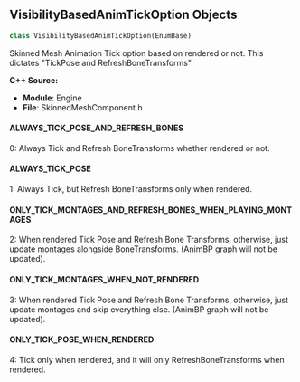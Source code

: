 ## VisibilityBasedAnimTickOption Objects

```python
class VisibilityBasedAnimTickOption(EnumBase)
```

Skinned Mesh Animation Tick option based on rendered or not. This dictates "TickPose and RefreshBoneTransforms"

**C++ Source:**

- **Module**: Engine
- **File**: SkinnedMeshComponent.h

<a id="unreal.VisibilityBasedAnimTickOption.ALWAYS_TICK_POSE_AND_REFRESH_BONES"></a>

#### ALWAYS_TICK_POSE_AND_REFRESH_BONES

0: Always Tick and Refresh BoneTransforms whether rendered or not.

<a id="unreal.VisibilityBasedAnimTickOption.ALWAYS_TICK_POSE"></a>

#### ALWAYS_TICK_POSE

1: Always Tick, but Refresh BoneTransforms only when rendered.

<a id="unreal.VisibilityBasedAnimTickOption.ONLY_TICK_MONTAGES_AND_REFRESH_BONES_WHEN_PLAYING_MONTAGES"></a>

#### ONLY_TICK_MONTAGES_AND_REFRESH_BONES_WHEN_PLAYING_MONTAGES

2: When rendered Tick Pose and Refresh Bone Transforms,
otherwise, just update montages alongside BoneTransforms.
(AnimBP graph will not be updated).

<a id="unreal.VisibilityBasedAnimTickOption.ONLY_TICK_MONTAGES_WHEN_NOT_RENDERED"></a>

#### ONLY_TICK_MONTAGES_WHEN_NOT_RENDERED

3: When rendered Tick Pose and Refresh Bone Transforms,
otherwise, just update montages and skip everything else.
(AnimBP graph will not be updated).

<a id="unreal.VisibilityBasedAnimTickOption.ONLY_TICK_POSE_WHEN_RENDERED"></a>

#### ONLY_TICK_POSE_WHEN_RENDERED

4: Tick only when rendered, and it will only RefreshBoneTransforms when rendered.

<a id="unreal.MeshComponentUpdateFlag"></a>